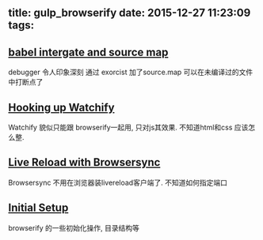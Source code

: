 title: gulp_browserify
date: 2015-12-27 11:23:09
tags:
---
## [babel intergate and source map](https://egghead.io/lessons/javascript-gulp-and-browserify-adding-babel-source-maps)

debugger 令人印象深刻
通过 exorcist 加了source.map 可以在未编译过的文件中打断点了


## [Hooking up Watchify](https://egghead.io/lessons/javascript-gulp-and-browserify-hooking-up-watchify)

Watchify 貌似只能跟 browserify一起用, 只对js其效果. 不知道html和css 应该怎么整.


## [Live Reload with Browsersync](https://egghead.io/lessons/javascript-gulp-and-browserify-adding-live-reload-with-browsersync)

Browsersync 不用在浏览器装livereload客户端了. 不知道如何指定端口

## [Initial Setup](https://egghead.io/lessons/javascript-gulp-and-browserify-initial-setup)

browserify 的一些初始化操作, 目录结构等

